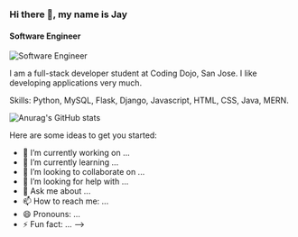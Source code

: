 ### Hi there 👋, my name is Jay
#### Software Engineer
![Software Engineer](https://arturssmirnovs.github.io/github-profile-readme-generator/images/banner.png)

I am a full-stack developer student at Coding Dojo, San Jose. I like developing applications very much.  

Skills: Python, MySQL, Flask, Django, Javascript, HTML, CSS, Java, MERN.

![Anurag's GitHub stats](https://github-readme-stats.vercel.app/api?username=Jay-clyh-Lee&hide=contribs,prs)

Here are some ideas to get you started:

- 🔭 I’m currently working on ...
- 🌱 I’m currently learning ...
- 👯 I’m looking to collaborate on ...
- 🤔 I’m looking for help with ...
- 💬 Ask me about ...
- 📫 How to reach me: ...
- 😄 Pronouns: ...
- ⚡ Fun fact: ...
-->
